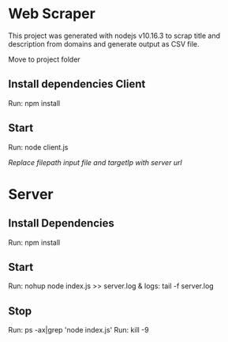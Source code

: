 # Web Scraper

This project was generated with nodejs v10.16.3 to scrap title and description from domains and generate output as CSV file.

Move to project folder

## Install dependencies Client
Run: npm install

## Start
Run: node client.js <filePath> <targetIp>

*Replace filepath input file and targetIp with server url*

# Server
## Install Dependencies
Run: npm install

## Start
Run: nohup node index.js >> server.log &
logs: tail -f server.log

## Stop
Run: ps -ax|grep 'node index.js'
Run: kill -9 <pid>
